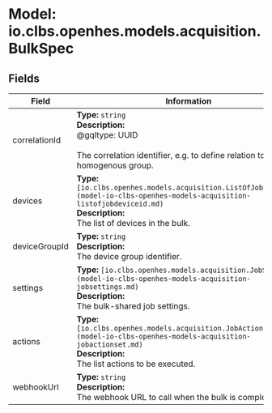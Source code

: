 # Model: io.clbs.openhes.models.acquisition.BulkSpec

## Fields

| Field | Information |
| --- | --- |
| correlationId | <b>Type:</b> `string`<br><b>Description:</b><br>@gqltype: UUID<br><br>The correlation identifier, e.g. to define relation to non-homogenous group. |
| devices | <b>Type:</b> `[io.clbs.openhes.models.acquisition.ListOfJobDeviceId](model-io-clbs-openhes-models-acquisition-listofjobdeviceid.md)`<br><b>Description:</b><br>The list of devices in the bulk. |
| deviceGroupId | <b>Type:</b> `string`<br><b>Description:</b><br>The device group identifier. |
| settings | <b>Type:</b> `[io.clbs.openhes.models.acquisition.JobSettings](model-io-clbs-openhes-models-acquisition-jobsettings.md)`<br><b>Description:</b><br>The bulk-shared job settings. |
| actions | <b>Type:</b> `[io.clbs.openhes.models.acquisition.JobActionSet](model-io-clbs-openhes-models-acquisition-jobactionset.md)`<br><b>Description:</b><br>The list actions to be executed. |
| webhookUrl | <b>Type:</b> `string`<br><b>Description:</b><br>The webhook URL to call when the bulk is completed. |

